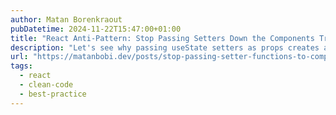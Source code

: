 ```yaml
---
author: Matan Borenkraout
pubDatetime: 2024-11-22T15:47:00+01:00
title: "React Anti-Pattern: Stop Passing Setters Down the Components Tree"
description: "Let's see why passing useState setters as props creates abstraction leaks and tightly couples child components to parent implementations."
url: "https://matanbobi.dev/posts/stop-passing-setter-functions-to-components"
tags:
  - react
  - clean-code
  - best-practice
---
```

